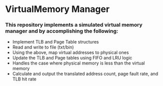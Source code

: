 # VirtualMemory Manager

<h3> This repository implements a simulated virtual memory manager 
    and by accomplishing the following:</h3>

- Implement TLB and Page Table structures
- Read and write to file (txt/bin)
- Using the above, map virtual addresses to physical ones
- Update the TLB and Page tables using FIFO and LRU logic
- Handles the case where physical memory is less than the virtual memory
- Calculate and output the translated address count, page fault rate, and TLB hit rate 